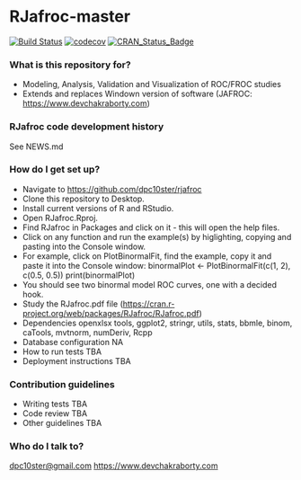 RJafroc-master
========

[![Build Status](https://travis-ci.org/dpc10ster/rjafroc-master.svg?branch=master)](https://travis-ci.org/dpc10ster/rjafroc-master)
[![codecov](https://codecov.io/gh/dpc10ster/rjafroc-master/branch/master/graph/badge.svg)](https://codecov.io/gh/dpc10ster/rjafroc-master)
[![CRAN\_Status\_Badge](http://www.r-pkg.org/badges/version/rjafroc)](https://cran.r-project.org/package=rjafroc)

### What is this repository for? ###

* Modeling, Analysis, Validation and Visualization of ROC/FROC studies
* Extends and replaces Windown version of software (JAFROC: https://www.devchakraborty.com)

### RJafroc code development history ###
See NEWS.md

### How do I get set up? ###

* Navigate to https://github.com/dpc10ster/rjafroc
* Clone this repository to Desktop.
* Install current versions of R and RStudio.
* Open RJafroc.Rproj.
* Find RJafroc in Packages and click on it - this will open the help files.
* Click on any function and run the example(s) by higlighting, copying and pasting
     into the Console window.
* For example, click on PlotBinormalFit, find the example, copy it and paste it
     into the Console window:
     binormalPlot <- PlotBinormalFit(c(1, 2), c(0.5, 0.5))
     print(binormalPlot)
* You should see two binormal model ROC curves, one with a decided hook.
* Study the RJafroc.pdf file (https://cran.r-project.org/web/packages/RJafroc/RJafroc.pdf)
* Dependencies
    openxlsx
    tools,
    ggplot2,
    stringr,
    utils,
    stats,
    bbmle,
    binom,
    caTools,
    mvtnorm,
    numDeriv,
    Rcpp
* Database configuration
  NA
* How to run tests
  TBA
* Deployment instructions
  TBA

### Contribution guidelines ###

* Writing tests
  TBA
* Code review
  TBA
* Other guidelines
  TBA

### Who do I talk to? ###

dpc10ster@gmail.com
https://www.devchakraborty.com
